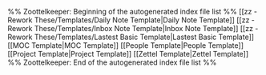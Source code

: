 %% Zoottelkeeper: Beginning of the autogenerated index file list  %%
 [[zz - Rework These/Templates/Daily Note Template|Daily Note Template]]
 [[zz - Rework These/Templates/Inbox Note Template|Inbox Note Template]]
 [[zz - Rework These/Templates/Lastest Basic Template|Lastest Basic Template]]
 [[MOC Template|MOC Template]]
 [[People Template|People Template]]
 [[Project Template|Project Template]]
 [[Zettel Template|Zettel Template]]
%% Zoottelkeeper: End of the autogenerated index file list  %%
